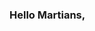 ### Hello Martians,
<!--
**Hbutlercapone/Hbutlercapone** is a ✨ _special_ ✨ repository because its `README.md` (this file) appears on your GitHub profile.



- 🔭 I’m currently working on ... Making the World a Better place.
- 🌱 I’m currently learning ... Developing,Coding and building innovative software.
- 👯 I’m looking to collaborate on ... Innovative technology and AI interfaces
- 🤔 I’m looking for help with ... Connecting API to US. Bank Account
- 💬 Ask me about ... Anything
- 📫 How to reach me: ...@(hbutlercapone@gmail)
- 😄 Pronouns: ...
- ⚡ Fun fact: ... Gary Vaynerchuk is my HERO.,,, ONE LOVE<3,,,

-->
